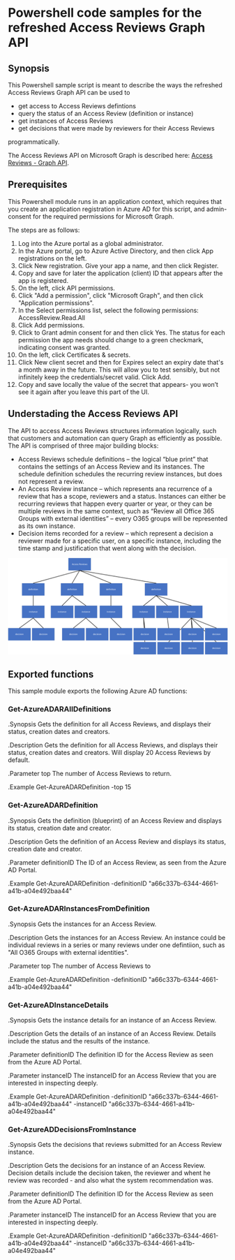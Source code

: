 # Powershell code samples for the refreshed Access Reviews Graph API
## Synopsis

This Powershell sample script is meant to describe the ways the refreshed Access Reviews Graph API can be used to
* get access to Access Reviews defintions
* query the status of an Access Review (definition or instance)
* get instances of Access Reviews
* get decisions that were made by reviewers for their Access Reviews

programmatically.

The Access Reviews API on Microsoft Graph is described here: [Access Reviews - Graph API](https://docs.microsoft.com/en-us/graph/api/resources/accessreviewsv2-root?view=graph-rest-beta).

## Prerequisites
This Powershell module runs in an application context, which requires that you create an application registration in Azure AD for this script, and admin-consent for the required permissions for Microsoft Graph.

The steps are as follows:
1. Log into the Azure portal as a global administrator.
2. In the Azure portal, go to Azure Active Directory, and then click App registrations on the left.
3. Click New registration. Give your app a name, and then click Register.
4. Copy and save for later the application (client) ID that appears after the app is registered.
5. On the left, click API permissions.
6. Click "Add a permission", click "Microsoft Graph", and then click "Application permissions".
7. In the Select permissions list, select the following permissions: AccessReview.Read.All
8. Click Add permissions.
9. Click to Grant admin consent for <your tenant> and then click Yes. The status for each permission the app needs should change to a green checkmark, indicating consent was granted.
10. On the left, click Certificates & secrets.
11. Click New client secret and then for Expires select an expiry date that's a month away in the future. This will allow you to test sensibly, but not infinitely keep the credentials/secret valid. Click Add.
12. Copy and save locally the value of the secret that appears- you won’t see it again after you leave this part of the UI.

## Understading the Access Reviews API

The API to access Access Reviews structures information logically, such that customers and automation can query Graph as efficiently as possible. The API is comprised of three major building blocks:
* Access Reviews schedule definitions – the logical “blue print” that contains the settings of an Access Review and its instances. The schedule definition schedules the recurring review instances, but does not represent a review.
* An Access Review instance – which represents ana recurrence of a review that has a scope, reviewers and a status. Instances can either be recurring reviews that happen every quarter or year, or they can be multiple reviews in the same context, such as “Review all Office 365 Groups with external identities” – every O365 groups will be represented as its own instance.
* Decision items recorded for a review – which represent a decision a reviewer made for a specific user, on a specific instance, including the time stamp and justification that went along with the decision.

![How definitions, instances and decisions relate to one another](./screenshots/relationships.png)

## Exported functions

This sample module exports the following Azure AD functions:

### Get-AzureADARAllDefinitions

 .Synopsis
  Gets the definition for all Access Reviews, and displays their status, creation dates and creators.

 .Description
  Gets the definition for all Access Reviews, and displays their status, creation dates and creators. Will display 20 Access Reviews by default.

 .Parameter top
  The number of Access Reviews to return.

 .Example
   Get-AzureADARDefinition -top 15

### Get-AzureADARDefinition

.Synopsis
  Gets the definition (blueprint) of an Access Review and displays its status, creation date and creator.

 .Description
  Gets the definition of an Access Review and displays its status, creation date and creator.

 .Parameter definitionID
  The ID of an Access Review, as seen from the Azure AD Portal.

 .Example
   Get-AzureADARDefinition -definitionID "a66c337b-6344-4661-a41b-a04e492baa44"

### Get-AzureADARInstancesFromDefinition

 .Synopsis
  Gets the instances for an Access Review.

 .Description
  Gets the instances for an Access Review. An instance could be individual reviews in a series or many reviews under one defintiion, such as "All O365 Groups with external identities".

 .Parameter top
  The number of Access Reviews to 

 .Example
   Get-AzureADARDefinition -definitionID "a66c337b-6344-4661-a41b-a04e492baa44"

### Get-AzureADInstanceDetails

 .Synopsis
  Gets the instance details for an instance of an Access Review.

 .Description
  Gets the details of an instance of an Access Review. Details include the status and the results of the instance.

 .Parameter definitionID
  The definition ID for the Access Review as seen from the Azure AD Portal.

 .Parameter instanceID
  The instanceID for an Access Review that you are interested in inspecting deeply.

 .Example
   Get-AzureADARDefinition -definitionID "a66c337b-6344-4661-a41b-a04e492baa44" -instanceID "a66c337b-6344-4661-a41b-a04e492baa44"

### Get-AzureADDecisionsFromInstance

 .Synopsis
  Gets the decisions that reviews submitted for an Access Review instance.

 .Description
  Gets the decisions for an instance of an Access Review. Decision details include the decision taken, the reviewer and whent he review was recorded - and also what the system recommendation was.

 .Parameter definitionID
  The definition ID for the Access Review as seen from the Azure AD Portal.

 .Parameter instanceID
  The instanceID for an Access Review that you are interested in inspecting deeply.

 .Example
   Get-AzureADARDefinition -definitionID "a66c337b-6344-4661-a41b-a04e492baa44" -instanceID "a66c337b-6344-4661-a41b-a04e492baa44"
